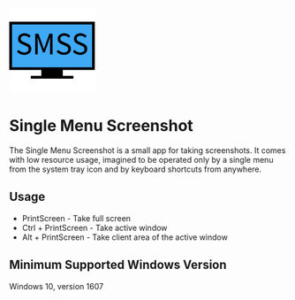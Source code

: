 <img src="https://github.com/garamond13/SingleMenuScreenshot/blob/master/logo.png" height="155" width="155" >

# Single Menu Screenshot
The Single Menu Screenshot is a small app for taking screenshots. It comes with low resource usage, imagined to be operated only by a single menu from the system tray icon and by keyboard shortcuts from anywhere.

## Usage
- PrintScreen - Take full screen
- Ctrl + PrintScreen - Take active window
- Alt + PrintScreen - Take client area of the active window

## Minimum Supported Windows Version
Windows 10, version 1607

